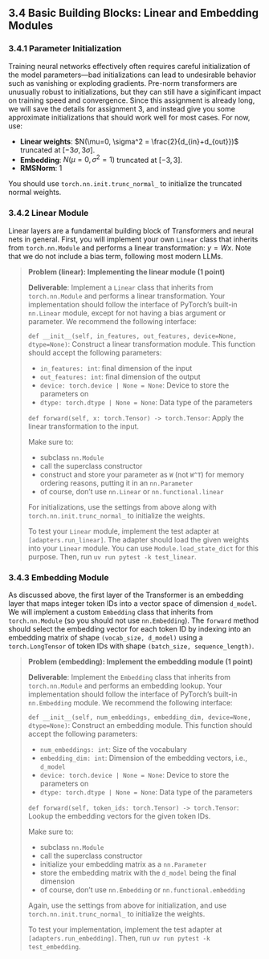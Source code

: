 ## 3.4 Basic Building Blocks: Linear and Embedding Modules

### 3.4.1 Parameter Initialization

Training neural networks effectively often requires careful initialization of the model parameters—bad initializations can lead to undesirable behavior such as vanishing or exploding gradients. Pre-norm transformers are unusually robust to initializations, but they can still have a siginificant impact on training speed and convergence. Since this assignment is already long, we will save the details for assignment 3, and instead give you some approximate initializations that should work well for most cases. For now, use:

-   **Linear weights**: $N(\mu=0, \sigma^2 = \frac{2}{d_{in}+d_{out}})$ truncated at $[-3\sigma, 3\sigma]$.
-   **Embedding**: $N(\mu=0, \sigma^2=1)$ truncated at $[-3, 3]$.
-   **RMSNorm**: 1

You should use `torch.nn.init.trunc_normal_` to initialize the truncated normal weights.

### 3.4.2 Linear Module

Linear layers are a fundamental building block of Transformers and neural nets in general. First, you will implement your own `Linear` class that inherits from `torch.nn.Module` and performs a linear transformation: $y = Wx$. Note that we do not include a bias term, following most modern LLMs.

> **Problem (linear): Implementing the linear module (1 point)**
>
> **Deliverable**: Implement a `Linear` class that inherits from `torch.nn.Module` and performs a linear transformation. Your implementation should follow the interface of PyTorch’s built-in `nn.Linear` module, except for not having a bias argument or parameter. We recommend the following interface:
>
> `def __init__(self, in_features, out_features, device=None, dtype=None)`: Construct a linear transformation module. This function should accept the following parameters:
>
> -   `in_features: int`: final dimension of the input
> -   `out_features: int`: final dimension of the output
> -   `device: torch.device | None = None`: Device to store the parameters on
> -   `dtype: torch.dtype | None = None`: Data type of the parameters
>
> `def forward(self, x: torch.Tensor) -> torch.Tensor`: Apply the linear transformation to the input.
>
> Make sure to:
>
> -   subclass `nn.Module`
> -   call the superclass constructor
> -   construct and store your parameter as `W` (not `W^T`) for memory ordering reasons, putting it in an `nn.Parameter`
> -   of course, don’t use `nn.Linear` or `nn.functional.linear`
>
> For initializations, use the settings from above along with `torch.nn.init.trunc_normal_` to initialize the weights.
>
> To test your `Linear` module, implement the test adapter at `[adapters.run_linear]`. The adapter should load the given weights into your `Linear` module. You can use `Module.load_state_dict` for this purpose. Then, run `uv run pytest -k test_linear`.

### 3.4.3 Embedding Module

As discussed above, the first layer of the Transformer is an embedding layer that maps integer token IDs into a vector space of dimension `d_model`. We will implement a custom `Embedding` class that inherits from `torch.nn.Module` (so you should not use `nn.Embedding`). The `forward` method should select the embedding vector for each token ID by indexing into an embedding matrix of shape `(vocab_size, d_model)` using a `torch.LongTensor` of token IDs with shape `(batch_size, sequence_length)`.

> **Problem (embedding): Implement the embedding module (1 point)**
>
> **Deliverable**: Implement the `Embedding` class that inherits from `torch.nn.Module` and performs an embedding lookup. Your implementation should follow the interface of PyTorch’s built-in `nn.Embedding` module. We recommend the following interface:
>
> `def __init__(self, num_embeddings, embedding_dim, device=None, dtype=None)`: Construct an embedding module. This function should accept the following parameters:
>
> -   `num_embeddings: int`: Size of the vocabulary
> -   `embedding_dim: int`: Dimension of the embedding vectors, i.e., `d_model`
> -   `device: torch.device | None = None`: Device to store the parameters on
> -   `dtype: torch.dtype | None = None`: Data type of the parameters
>
> `def forward(self, token_ids: torch.Tensor) -> torch.Tensor`: Lookup the embedding vectors for the given token IDs.
>
> Make sure to:
>
> -   subclass `nn.Module`
> -   call the superclass constructor
> -   initialize your embedding matrix as a `nn.Parameter`
> -   store the embedding matrix with the `d_model` being the final dimension
> -   of course, don’t use `nn.Embedding` or `nn.functional.embedding`
>
> Again, use the settings from above for initialization, and use `torch.nn.init.trunc_normal_` to initialize the weights.
>
> To test your implementation, implement the test adapter at `[adapters.run_embedding]`. Then, run `uv run pytest -k test_embedding`.
